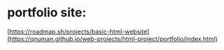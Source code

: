 # portfolio site:
[https://roadmap.sh/projects/basic-html-website](https://qnuman.github.io/web-projects/html-project/portfolio/index.html)
